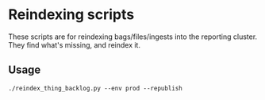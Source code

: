 # Reindexing scripts

These scripts are for reindexing bags/files/ingests into the reporting cluster. They find what's missing, and reindex it.

## Usage
```shell
./reindex_thing_backlog.py --env prod --republish 
```
